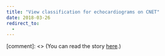 ```yaml
---
title: "View classification for echocardiograms on CNET"
date: 2018-03-26
redirect_to:
  -
---
```


[comment]: <> (You can read the story [here](https://www.cnet.com/news/ai-can-quickly-and-efficiently-analyze-heart-scans/).)
